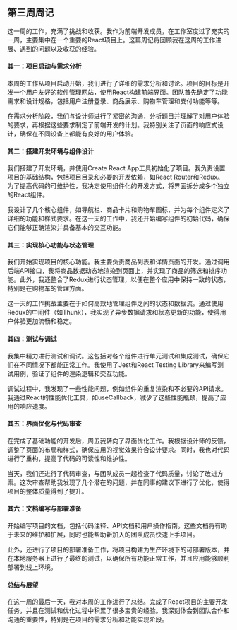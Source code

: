 ## 第三周周记

这一周的工作，充满了挑战和收获。我作为前端开发成员，在工作室度过了充实的一周，主要集中在一个重要的React项目上。这篇周记将回顾我在这周的工作进展、遇到的问题以及收获的经验。

#### 其一：项目启动与需求分析

本周的工作从项目启动开始，我们进行了详细的需求分析和讨论。项目的目标是开发一个用户友好的软件管理网站，使用React构建前端界面。团队首先确定了功能需求和设计规格，包括用户注册登录、商品展示、购物车管理和支付功能等等。

在需求分析阶段，我们与设计师进行了紧密的沟通，分析题目并理解了对用户体验的要求，再根据这些要求制定了前端开发的计划。我特别关注了页面的响应式设计，确保在不同设备上都能有良好的用户体验。

#### 其二：搭建开发环境与组件设计

我们搭建了开发环境，并使用Create React App工具初始化了项目。我负责设置项目的基础结构，包括项目目录和必要的开发依赖，如React Router和Redux。为了提高代码的可维护性，我决定使用组件化的开发方式，将界面拆分成多个独立的React组件。

我设计了几个核心组件，如导航栏、商品卡片和购物车图标，并为每个组件定义了详细的功能和样式要求。在这一天的工作中，我还开始编写组件的初始代码，确保它们能够正确渲染并具备基本的交互功能。

#### 其三：实现核心功能与状态管理

我们开始实现项目的核心功能。我主要负责商品列表和详情页面的开发。通过调用后端API接口，我将商品数据动态地渲染到页面上，并实现了商品的筛选和排序功能。此外，我还整合了Redux进行状态管理，以便在整个应用中保持一致的状态，特别是在购物车的管理方面。

这一天的工作挑战主要在于如何高效地管理组件之间的状态和数据流。通过使用Redux的中间件（如Thunk），我实现了异步数据请求和状态更新的功能，使得用户体验更加流畅和稳定。

#### 其四：测试与调试

我集中精力进行测试和调试。这包括对各个组件进行单元测试和集成测试，确保它们在不同情况下都能正常工作。我使用了Jest和React Testing Library来编写测试用例，验证了组件的渲染逻辑和交互功能。

调试过程中，我发现了一些性能问题，例如组件的重复渲染和不必要的API请求。我通过React的性能优化工具，如useCallback，减少了这些性能瓶颈，提高了应用的响应速度。

#### 其五：界面优化与代码审查

在完成了基础功能的开发后，周五我转向了界面优化工作。我根据设计师的反馈，调整了页面的布局和样式，确保应用的视觉效果符合设计要求。同时，我也对代码进行了重构，提高了代码的可读性和维护性。

当天，我们还进行了代码审查，与团队成员一起检查了代码质量，讨论了改进方案。这次审查帮助我发现了几个潜在的问题，并在同事的建议下进行了优化，使得项目的整体质量得到了提升。

#### 其六：文档编写与部署准备

开始编写项目的文档，包括代码注释、API文档和用户操作指南。这些文档将有助于未来的维护和扩展，同时也能帮助新加入的团队成员快速上手项目。

此外，还进行了项目的部署准备工作，将项目构建为生产环境下的可部署版本，并在本地服务器上进行了最终的测试，以确保所有功能正常工作，并且应用能够顺利部署到线上环境。

#### 总结与展望

在这一周的最后一天，我对本周的工作进行了总结。完成了React项目的主要开发任务，并且在测试和优化过程中积累了很多宝贵的经验。我深刻体会到团队合作和沟通的重要性，特别是在项目的需求分析和功能实现阶段。


